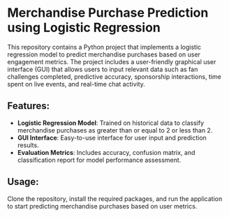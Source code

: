 # Merchandise Purchase Prediction using Logistic Regression

This repository contains a Python project that implements a logistic regression model to predict merchandise purchases based on user engagement metrics. The project includes a user-friendly graphical user interface (GUI) that allows users to input relevant data such as fan challenges completed, predictive accuracy, sponsorship interactions, time spent on live events, and real-time chat activity. 

## Features:
- **Logistic Regression Model**: Trained on historical data to classify merchandise purchases as greater than or equal to 2 or less than 2.
- **GUI Interface**: Easy-to-use interface for user input and prediction results.
- **Evaluation Metrics**: Includes accuracy, confusion matrix, and classification report for model performance assessment.

## Usage:
Clone the repository, install the required packages, and run the application to start predicting merchandise purchases based on user metrics.

